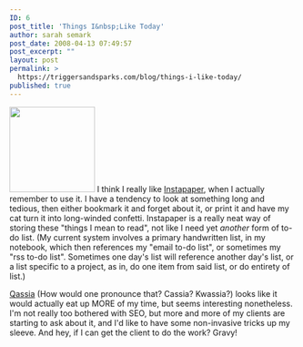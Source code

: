 ```yaml
---
ID: 6
post_title: 'Things I&nbsp;Like Today'
author: sarah semark
post_date: 2008-04-13 07:49:57
post_excerpt: ""
layout: post
permalink: >
  https://triggersandsparks.com/blog/things-i-like-today/
published: true
---
```

<a href="http://letters.triggersandsparks.com/uploads/2008/04/photo-10.jpg"><img class="alignleft size-thumbnail wp-image-7" title="kalliope being sooky" src="http://letters.triggersandsparks.com/uploads/2008/04/photo-10-150x150.jpg" alt="" width="150" height="150" /></a> I think I really like <a href="http://www.instapaper.com/">Instapaper</a>, when I actually remember to use it. I have a tendency to look at something long and tedious, then either bookmark it and forget about it, or print it and have my cat turn it into long-winded confetti. Instapaper is a really neat way of storing these "things I mean to read", not like I need yet <em>another</em> form of to-do list. (My current system involves a primary handwritten list, in my notebook, which then references my "email to-do list", or sometimes my "rss to-do list". Sometimes one day's list will reference another day's list, or a list specific to a project, as in, do one item from said list, or do entirety of list.)<!--more-->

<a href="http://andsparks.qassia.com">Qassia</a> (How would one pronounce that? Cassia? Kwassia?) looks like it would actually eat up MORE of my time, but seems interesting nonetheless. I'm not really too bothered with SEO, but more and more of my clients are starting to ask about it, and I'd like to have some non-invasive tricks up my sleeve. And hey, if I can get the client to do the work? Gravy!